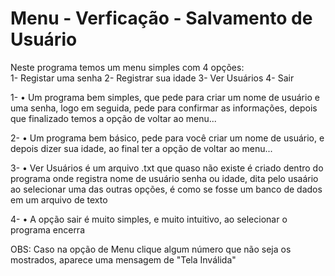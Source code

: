 # Menu - Verficação - Salvamento de Usuário

Neste programa temos um menu simples com 4 opções:
<br/>1- Registar uma senha
2- Registrar sua idade
3- Ver Usuários
4- Sair

1-
  • Um programa bem simples, que pede para criar um nome de usuário e uma senha, logo em seguida, pede para confirmar as informações, depois que finalizado temos a opção de voltar ao menu...

2-
 • Um programa bem básico, pede para você criar um nome de usuário, e depois dizer sua idade, ao final ter a opção de voltar ao menu...

3-
 • Ver Usuários é um arquivo .txt que quaso não existe é criado dentro do programa onde registra nome de usuário senha ou idade, dita pelo usaário ao selecionar uma das outras opções, é como se fosse um banco de dados em um arquivo de texto

 4-
  • A opção sair é muito simples, e muito intuitivo, ao selecionar o programa encerra

  OBS:
    Caso na opção de Menu clique algum número que não seja os mostrados, aparece uma mensagem de "Tela Inválida"

